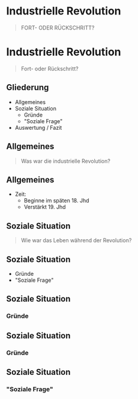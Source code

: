 # Industrielle Revolution
> FORT- ODER RÜCKSCHRITT?



# Industrielle Revolution
> Fort- oder Rückschritt?



## Gliederung
+ Allgemeines
+ Soziale Situation
  + Gründe
  + "Soziale Frage"
+ Auswertung / Fazit



## Allgemeines

> Was war die industrielle Revolution?


## Allgemeines

+ Zeit:
  + Beginne im späten 18. Jhd
  + Verstärkt 19. Jhd
 

## Soziale Situation

> Wie war das Leben während der Revolution?


## Soziale Situation
+ Gründe
+ "Soziale Frage"


## Soziale Situation 
### Gründe


## Soziale Situation <!-- .slide: data-transition="none" -->
### Gründe


## Soziale Situation
### "Soziale Frage"





